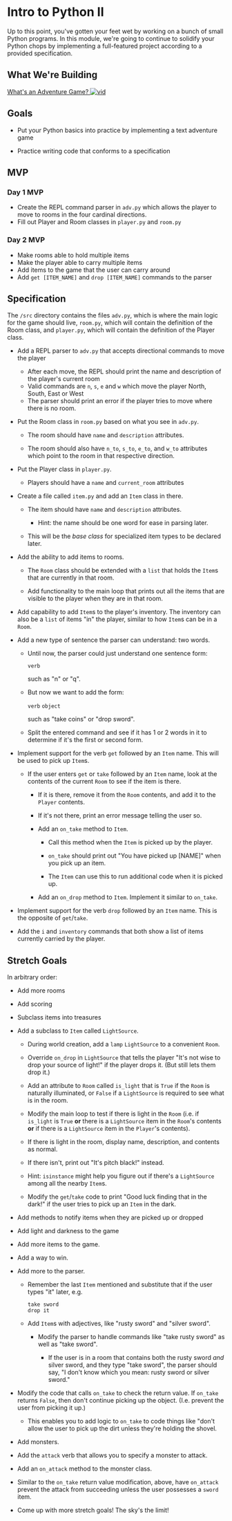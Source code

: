 # Intro to Python II

Up to this point, you've gotten your feet wet by working on a bunch of small Python programs. In this module, we're going to continue to solidify your Python chops by implementing a full-featured project according to a provided specification.

## What We're Building

[What's an Adventure Game? ![vid](https://tk-assets.lambdaschool.com/7928cdb4-b8a3-45a6-b231-5b9d1fc1e002_ScreenShot2019-03-22at5.47.28PM.png)](https://youtu.be/WaZccFqJUT8)

## Goals

-   Put your Python basics into practice by implementing a text adventure game

-   Practice writing code that conforms to a specification

## MVP

### Day 1 MVP

-   Create the REPL command parser in `adv.py` which allows the player to move to rooms
    in the four cardinal directions.
-   Fill out Player and Room classes in `player.py` and `room.py`

### Day 2 MVP

-   Make rooms able to hold multiple items
-   Make the player able to carry multiple items
-   Add items to the game that the user can carry around
-   Add `get [ITEM_NAME]` and `drop [ITEM_NAME]` commands to the parser

## Specification

The `/src` directory contains the files `adv.py`, which is where the main logic for the game should live, `room.py`, which will contain the definition of the Room class, and `player.py`, which will contain the definition of the Player class.

-   Add a REPL parser to `adv.py` that accepts directional commands to move the player

    -   After each move, the REPL should print the name and description of the player's current room
    -   Valid commands are `n`, `s`, `e` and `w` which move the player North, South, East or West
    -   The parser should print an error if the player tries to move where there is no room.

-   Put the Room class in `room.py` based on what you see in `adv.py`.

    -   The room should have `name` and `description` attributes.

    -   The room should also have `n_to`, `s_to`, `e_to`, and `w_to` attributes
        which point to the room in that respective direction.

-   Put the Player class in `player.py`.
    -   Players should have a `name` and `current_room` attributes

*   Create a file called `item.py` and add an `Item` class in there.

    -   The item should have `name` and `description` attributes.

        -   Hint: the name should be one word for ease in parsing later.

    -   This will be the _base class_ for specialized item types to be declared
        later.

*   Add the ability to add items to rooms.

    -   The `Room` class should be extended with a `list` that holds the `Item`s
        that are currently in that room.

    -   Add functionality to the main loop that prints out all the items that are
        visible to the player when they are in that room.

*   Add capability to add `Item`s to the player's inventory. The inventory can
    also be a `list` of items "in" the player, similar to how `Item`s can be in a
    `Room`.

*   Add a new type of sentence the parser can understand: two words.

    -   Until now, the parser could just understand one sentence form:

        `verb`

        such as "n" or "q".

    -   But now we want to add the form:

        `verb` `object`

        such as "take coins" or "drop sword".

    -   Split the entered command and see if it has 1 or 2 words in it to determine
        if it's the first or second form.

*   Implement support for the verb `get` followed by an `Item` name. This will be
    used to pick up `Item`s.

    -   If the user enters `get` or `take` followed by an `Item` name, look at the
        contents of the current `Room` to see if the item is there.

        -   If it is there, remove it from the `Room` contents, and add it to the
            `Player` contents.

        -   If it's not there, print an error message telling the user so.

        -   Add an `on_take` method to `Item`.

            -   Call this method when the `Item` is picked up by the player.

            -   `on_take` should print out "You have picked up [NAME]" when you pick up an item.

            -   The `Item` can use this to run additional code when it is picked up.

        -   Add an `on_drop` method to `Item`. Implement it similar to `on_take`.

*   Implement support for the verb `drop` followed by an `Item` name. This is the
    opposite of `get`/`take`.

*   Add the `i` and `inventory` commands that both show a list of items currently
    carried by the player.

## Stretch Goals

In arbitrary order:

-   Add more rooms

-   Add scoring

-   Subclass items into treasures

-   Add a subclass to `Item` called `LightSource`.

    -   During world creation, add a `lamp` `LightSource` to a convenient `Room`.

    -   Override `on_drop` in `LightSource` that tells the player "It's not wise to
        drop your source of light!" if the player drops it. (But still lets them drop
        it.)

    -   Add an attribute to `Room` called `is_light` that is `True` if the `Room` is
        naturally illuminated, or `False` if a `LightSource` is required to see what
        is in the room.

    -   Modify the main loop to test if there is light in the `Room` (i.e. if
        `is_light` is `True` **or** there is a `LightSource` item in the `Room`'s
        contents **or** if there is a `LightSource` item in the `Player`'s contents).

    -   If there is light in the room, display name, description, and contents as
        normal.

    -   If there isn't, print out "It's pitch black!" instead.

    -   Hint: `isinstance` might help you figure out if there's a `LightSource`
        among all the nearby `Item`s.

    -   Modify the `get`/`take` code to print "Good luck finding that in the dark!" if
        the user tries to pick up an `Item` in the dark.

-   Add methods to notify items when they are picked up or dropped

-   Add light and darkness to the game

-   Add more items to the game.

-   Add a way to win.

-   Add more to the parser.

    -   Remember the last `Item` mentioned and substitute that if the user types
        "it" later, e.g.

        ```
        take sword
        drop it
        ```

    -   Add `Item`s with adjectives, like "rusty sword" and "silver sword".

        -   Modify the parser to handle commands like "take rusty sword" as well as
            "take sword".

            -   If the user is in a room that contains both the rusty sword _and_ silver
                sword, and they type "take sword", the parser should say, "I don't know
                which you mean: rusty sword or silver sword."

-   Modify the code that calls `on_take` to check the return value. If `on_take`
    returns `False`, then don't continue picking up the object. (I.e. prevent the
    user from picking it up.)

    -   This enables you to add logic to `on_take` to code things like "don't allow
        the user to pick up the dirt unless they're holding the shovel.

-   Add monsters.

-   Add the `attack` verb that allows you to specify a monster to attack.

-   Add an `on_attack` method to the monster class.

-   Similar to the `on_take` return value modification, above, have `on_attack`
    prevent the attack from succeeding unless the user possesses a `sword` item.

-   Come up with more stretch goals! The sky's the limit!
